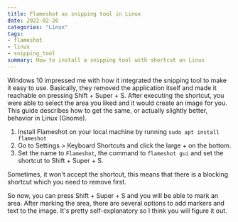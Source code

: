 ```yaml
---
title: Flameshot as snipping tool in Linux
date: 2022-02-26
categories: "Linux"
tags:
- flameshot
- linux
- snipping_tool
summary: How to install a snipping tool with shortcut on Linux
---
```


Windows 10 impressed me with how it integrated the snipping tool to make it easy to use.
Basically, they removed the application itself and made it reachable on pressing Shift + Super + S.
After executing the shortcut, you were able to select the area you liked and it would create an image for you.
This guide describes how to get the same, or actually slightly better, behavior in Linux (Gnome).

1. Install Flameshot on your local machine by running `sudo apt install flameshot`
2. Go to Settings > Keyboard Shortcuts and click the large + on the bottom.
3. Set the name to `Flameshot`, the command to `flameshot gui` and set the shortcut to Shift + Super + S. 
 
Sometimes, it won't accept the shortcut, this means that there is a blocking shortcut which you need to remove first.

So now, you can press Shift + Super + S and you will be able to mark an area. 
After marking the area, there are several options to add markers and text to the image. 
It's pretty self-explanatory so I think you will figure it out.
